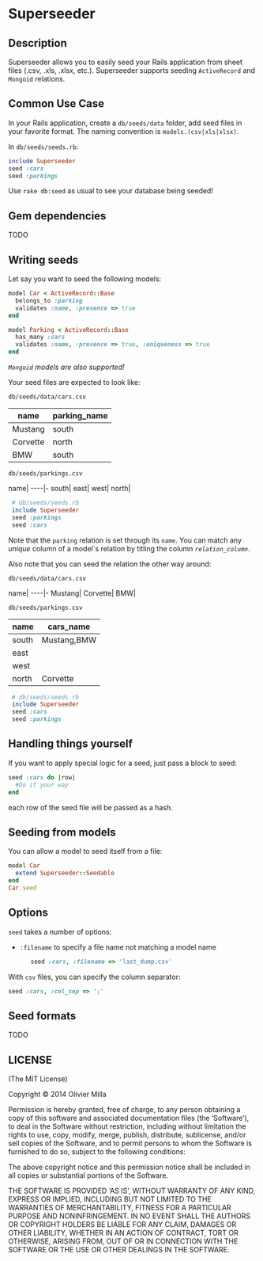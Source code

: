 Superseeder
===========

Description
-----------
Superseeder allows you to easily seed your Rails application from sheet files (.csv, .xls, .xlsx, etc.).
Superseeder supports seeding `ActiveRecord` and `Mongoid` relations.

Common Use Case
-----------
In your Rails application, create a `db/seeds/data` folder, add seed files in your favorite format.
The naming convention is `models.(csv|xls|xlsx)`.

In `db/seeds/seeds.rb`:

```ruby
include Superseeder
seed :cars
seed :parkings
```

Use `rake db:seed` as usual to see your database being seeded!

Gem dependencies
----------------
TODO

Writing seeds
-------------
Let say you want to seed the following models:

```ruby
model Car < ActiveRecord::Base
  belongs_to :parking
  validates :name, :presence => true
end

model Parking < ActiveRecord::Base
  has_many :cars
  validates :name, :presence => true, :uniqueness => true
end
```

*`Mongoid` models are also supported!*

Your seed files are expected to look like:

 `db/seeds/data/cars.csv`

 name|parking_name
 ----|------------
 Mustang|south
 Corvette|north
 BMW|south

 `db/seeds/parkings.csv`

 name|
 ----|-
 south|
 east|
 west|
 north|

```ruby
 # db/seeds/seeds.rb
 include Superseeder
 seed :parkings
 seed :cars
```

Note that the `parking` relation is set through its `name`. You can match any *unique* column of a model\`s relation
by titling the column *`relation_column`*.

Also note that you can seed the relation the other way around:

 `db/seeds/data/cars.csv`

 name|
 ----|-
 Mustang|
 Corvette|
 BMW|

 `db/seeds/parkings.csv`

 name|cars_name
 ----|----
 south|Mustang,BMW
 east|
 west|
 north|Corvette

```ruby
 # db/seeds/seeds.rb
 include Superseeder
 seed :cars
 seed :parkings
```

Handling things yourself
------------------------

If you want to apply special logic for a seed, just pass a block to seed:
```ruby
seed :cars do |row|
  #Do it your way
end
```
each row of the seed file will be passed as a hash.

Seeding from models
------------------------
You can allow a model to seed itself from a file:

```ruby
model Car
  extend Superseeder::Seedable
end
Car.seed
```

Options
------------------------
`seed` takes a number of options:
 * `:filename` to specify a file name not matching a model name

     ```ruby
        seed :cars, :filename => 'last_dump.csv'
     ```

With `csv` files, you can specify the column separator:
 ```ruby
 seed :cars, :col_sep => ';'
 ```

Seed formats
------------------
TODO

LICENSE
-------

(The MIT License)

Copyright © 2014 Olivier Milla

Permission is hereby granted, free of charge, to any person obtaining a copy of
this software and associated documentation files (the ‘Software’), to deal in
the Software without restriction, including without limitation the rights to
use, copy, modify, merge, publish, distribute, sublicense, and/or sell copies of
the Software, and to permit persons to whom the Software is furnished to do so,
subject to the following conditions:

The above copyright notice and this permission notice shall be included in all
copies or substantial portions of the Software.

THE SOFTWARE IS PROVIDED ‘AS IS’, WITHOUT WARRANTY OF ANY KIND, EXPRESS OR
IMPLIED, INCLUDING BUT NOT LIMITED TO THE WARRANTIES OF MERCHANTABILITY, FITNESS
FOR A PARTICULAR PURPOSE AND NONINFRINGEMENT. IN NO EVENT SHALL THE AUTHORS OR
COPYRIGHT HOLDERS BE LIABLE FOR ANY CLAIM, DAMAGES OR OTHER LIABILITY, WHETHER
IN AN ACTION OF CONTRACT, TORT OR OTHERWISE, ARISING FROM, OUT OF OR IN
CONNECTION WITH THE SOFTWARE OR THE USE OR OTHER DEALINGS IN THE SOFTWARE.

